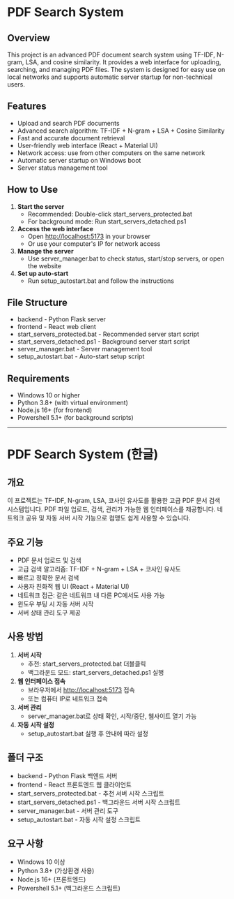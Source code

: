 # PDF Search System

## Overview

This project is an advanced PDF document search system using TF-IDF, N-gram, LSA, and cosine similarity. It provides a web interface for uploading, searching, and managing PDF files. The system is designed for easy use on local networks and supports automatic server startup for non-technical users.

## Features

- Upload and search PDF documents
- Advanced search algorithm: TF-IDF + N-gram + LSA + Cosine Similarity
- Fast and accurate document retrieval
- User-friendly web interface (React + Material UI)
- Network access: use from other computers on the same network
- Automatic server startup on Windows boot
- Server status management tool

## How to Use

1. **Start the server**
   - Recommended: Double-click start_servers_protected.bat
   - For background mode: Run start_servers_detached.ps1
2. **Access the web interface**
   - Open [http://localhost:5173](http://localhost:5173) in your browser
   - Or use your computer's IP for network access
3. **Manage the server**
   - Use server_manager.bat to check status, start/stop servers, or open the website
4. **Set up auto-start**
   - Run setup_autostart.bat and follow the instructions

## File Structure

- backend - Python Flask server
- frontend - React web client
- start_servers_protected.bat - Recommended server start script
- start_servers_detached.ps1 - Background server start script
- server_manager.bat - Server management tool
- setup_autostart.bat - Auto-start setup script

## Requirements

- Windows 10 or higher
- Python 3.8+ (with virtual environment)
- Node.js 16+ (for frontend)
- Powershell 5.1+ (for background scripts)

---

# PDF Search System (한글)

## 개요

이 프로젝트는 TF-IDF, N-gram, LSA, 코사인 유사도를 활용한 고급 PDF 문서 검색 시스템입니다. PDF 파일 업로드, 검색, 관리가 가능한 웹 인터페이스를 제공합니다. 네트워크 공유 및 자동 서버 시작 기능으로 컴맹도 쉽게 사용할 수 있습니다.

## 주요 기능

- PDF 문서 업로드 및 검색
- 고급 검색 알고리즘: TF-IDF + N-gram + LSA + 코사인 유사도
- 빠르고 정확한 문서 검색
- 사용자 친화적 웹 UI (React + Material UI)
- 네트워크 접근: 같은 네트워크 내 다른 PC에서도 사용 가능
- 윈도우 부팅 시 자동 서버 시작
- 서버 상태 관리 도구 제공

## 사용 방법

1. **서버 시작**
   - 추천: start_servers_protected.bat 더블클릭
   - 백그라운드 모드: start_servers_detached.ps1 실행
2. **웹 인터페이스 접속**
   - 브라우저에서 [http://localhost:5173](http://localhost:5173) 접속
   - 또는 컴퓨터 IP로 네트워크 접속
3. **서버 관리**
   - server_manager.bat로 상태 확인, 시작/중단, 웹사이트 열기 가능
4. **자동 시작 설정**
   - setup_autostart.bat 실행 후 안내에 따라 설정

## 폴더 구조

- backend - Python Flask 백엔드 서버
- frontend - React 프론트엔드 웹 클라이언트
- start_servers_protected.bat - 추천 서버 시작 스크립트
- start_servers_detached.ps1 - 백그라운드 서버 시작 스크립트
- server_manager.bat - 서버 관리 도구
- setup_autostart.bat - 자동 시작 설정 스크립트

## 요구 사항

- Windows 10 이상
- Python 3.8+ (가상환경 사용)
- Node.js 16+ (프론트엔드)
- Powershell 5.1+ (백그라운드 스크립트)
